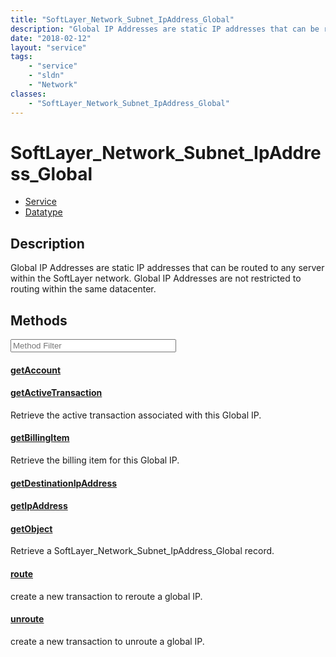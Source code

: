 ```yaml
---
title: "SoftLayer_Network_Subnet_IpAddress_Global"
description: "Global IP Addresses are static IP addresses that can be routed to any server within the SoftLayer network. Global IP Add... "
date: "2018-02-12"
layout: "service"
tags:
    - "service"
    - "sldn"
    - "Network"
classes:
    - "SoftLayer_Network_Subnet_IpAddress_Global"
---
```

# SoftLayer_Network_Subnet_IpAddress_Global
<div id='service-datatype'>
    <ul id='sldn-reference-tabs'>
    <li id='service'> <a href='/reference/services/SoftLayer_Network_Subnet_IpAddress_Global' >Service</a></li>    <li id='datatype'> <a href='/reference/datatypes/SoftLayer_Network_Subnet_IpAddress_Global' >Datatype</a></li>
    </ul>
</div>

## Description
Global IP Addresses are static IP addresses that can be routed to any server within the SoftLayer network. Global IP Addresses are not restricted to routing within the same datacenter. 



        
<div id="properties" class="content service-content">

## Methods

<div class="view-filters">
    <div class="clearfix">
        <div class="search-input-box">
            <input placeholder="Method Filter" onkeyup="titleSearch(inputId='edit-combine', divId='method-div', elementClass='method-row')" 
                type="text" id="edit-combine" value="" size="30" maxlength="128" class="form-text">
        </div>
    </div>
</div>

<div id="method-div">

<div class="method-row">

#### [getAccount](/reference/services/SoftLayer_Network_Subnet_IpAddress_Global/getAccount)

</div>

<div class="method-row">

#### [getActiveTransaction](/reference/services/SoftLayer_Network_Subnet_IpAddress_Global/getActiveTransaction)
Retrieve the active transaction associated with this Global IP.
</div>

<div class="method-row">

#### [getBillingItem](/reference/services/SoftLayer_Network_Subnet_IpAddress_Global/getBillingItem)
Retrieve the billing item for this Global IP.
</div>

<div class="method-row">

#### [getDestinationIpAddress](/reference/services/SoftLayer_Network_Subnet_IpAddress_Global/getDestinationIpAddress)

</div>

<div class="method-row">

#### [getIpAddress](/reference/services/SoftLayer_Network_Subnet_IpAddress_Global/getIpAddress)

</div>

<div class="method-row">

#### [getObject](/reference/services/SoftLayer_Network_Subnet_IpAddress_Global/getObject)
Retrieve a SoftLayer_Network_Subnet_IpAddress_Global record.
</div>

<div class="method-row">

#### [route](/reference/services/SoftLayer_Network_Subnet_IpAddress_Global/route)
create a new transaction to reroute a global IP.
</div>

<div class="method-row">

#### [unroute](/reference/services/SoftLayer_Network_Subnet_IpAddress_Global/unroute)
create a new transaction to unroute a global IP.
</div>
</div>

</div>

